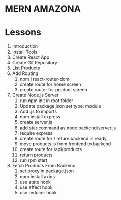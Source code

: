 # MERN AMAZONA

# Lessons

1. Introduction
2. Install Tools
3. Create React App
4. Create Git Repository
5. List Products
6. Add Routing
   1. npm i react-router-dom
   2. create route for home screen
   3. create router for product screen
7. Create Node.js Server
   1. run npm init in root folder
   2. Update package.json set type: module
   3. Add .js to imports
   4. npm install express
   5. create server.js
   6. add star command as node backend/server.js
   7. require express
   8. create route for / return backend is ready
   9. move products.js from frontend to backend
   10. create route for /api/products
   11. return products
   12. run rpm start
8. Fetch Products From Backend
   1. set proxy in package.json
   2. npm install axios
   3. use state hook
   4. use effect hook
   5. use reducer hook

